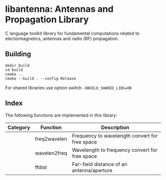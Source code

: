 # libantenna: Antennas and Propagation Library

C language toolkit library for fundamental computations related to electormagnetics, antennas and radio (RF) propagation.

## Building

```shell
mkdir build
cd build
cmake .. 
cmake --build . --config Release
```  

For shared libraries use option switch `-DBUILD_SHARED_LIBS=ON`

## Index

The following functions are implemented in this library:

| Category | Function     | Description                                    |
| -------- | ------------ | ---------------------------------------------- |
|          | freq2wavelen | Frequency to wavelength convert for free space |
|          | wavelen2freq | Wavelength to frequency convert for free space |
|          | ffdist       | Far-field distance of an antenna/aperture      |

